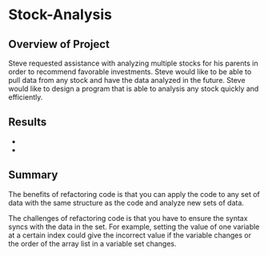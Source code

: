 # Stock-Analysis

## Overview of Project
Steve requested assistance with analyzing multiple stocks for his parents in order to recommend favorable investments.  Steve would like to be able to pull data from any stock and have the data analyzed in the future. Steve would like to design a program that is able to analysis any stock quickly and efficiently.

## Results

-


-
## Summary

The benefits of refactoring code is that you can apply the code to any set of data with the same structure as the code and analyze new sets of data.

The challenges of refactoring code is that you have to ensure the syntax syncs with the data in the set.  For example, setting the value of one variable at a certain index could give the incorrect value if the variable changes or the order of the array list in a variable set changes.  
